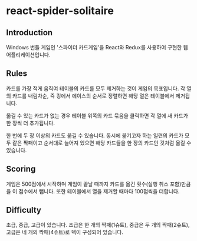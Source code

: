 # react-spider-solitaire

## Introduction 

Windows 번들 게임인 '스파이더 카드게임'을 React와 Redux를 사용하여 구현한 웹 어플리케이션입니다.

## Rules
카드를 가장 적게 움직여 테이블의 카드를 모두 제거하는 것이 게임의 목표입니다. 각 열의 카드를 내림차순, 즉 킹에서 에이스의 순서로 정렬하면 해당 열은 테이블에서 제거됩니다. 

옮길 수 있는 카드가 없는 경우 테이블 위쪽의 카드 묶음을 클릭하면 각 열에 새 카드가 한 장씩 더 추가됩니다.

한 번에 두 장 이상의 카드도 옮길 수 있습니다. 동시에 옮기고자 하는 일련의 카드가 모두 같은 짝패이고 순서대로 늘어져 있으면 해당 카드들을 한 장의 카드인 것처럼 옮길 수 있습니다.

## Scoring
게임은 500점에서 시작하며 게임이 끝날 때까지 카드를 옮긴 횟수(실행 취소 포함)만큼을 이 점수에서 뺍니다. 또한 테이블에서 열을 제거할 때마다 100점씩을 더합니다.

## Difficulty
초급, 중급, 고급이 있습니다. 초급은 한 개의 짝패(1슈트), 중급은 두 개의 짝패(2슈트), 고급은 네 개의 짝패(4슈트)로 덱이 구성되어 있습니다.